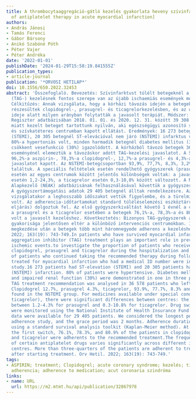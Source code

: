 ```yaml
---
title: A thrombocytaaggregáció-gátló kezelés gyakorlata heveny szívinfarktusban [Practice
  of antiplatelet therapy in acute myocardial infarction]
authors:
- András Jánosi
- Tamás Ferenci
- Gábor Bársony
- Anikó Szabóné Póth
- Péter Vajer
- Péter Andréka
date: '2022-01-01'
publishDate: '2024-01-29T15:58:19.841555Z'
publication_types:
- article-journal
publication: '*ORVOSI HETILAP*'
doi: 10.1556/650.2022.32453
abstract: 'Összefoglaló. Bevezetés: Szívinfarktust túlélt betegeknél a thrombocytaaggregáció-gátló
  (TAG-) kezelésnek fontos szerepe van az újabb ischaemiás események megelőzése szempontjából.
  Célkitűzés: Annak vizsgálata, hogy a kórházi távozás idején a betegek milyen arányban
  részesültek clopidogrel-, prasugrel- és ticagrelorkezelésben, és az utánkövetés
  ideje alatt milyen arányban folytatták a javasolt terápiát. Módszer: A Nemzeti Szívinfarktus
  Regiszter adatbázisában 2018. 01. 01. és 2020. 12. 31. között 39 308 olyan, infarktus
  miatt kezelt beteget tartottunk nyilván, aki egészségügyi azonosító számmal rendelkezett,
  és szívkatéteres centrumban kapott ellátást. Eredmények: 16 273 betegnél ST-elevációval
  (STEMI), 20 305 betegnél ST-elevációval nem járó (NSTEMI) infarktus volt. A betegek
  80%-a hypertoniás volt, minden harmadik betegnél diabetes mellitus (35%), illetve
  csökkent vesefunkció (30%) igazolódott. A kórházból távozó betegek 36 578 infarktusos
  eseményénél elemeztük a távozáskor adott TAG-kezelési javaslatot. A STEMI-betegek
  96,2%-a aszpirin-, 78,3%-a clopidogrel-, 12,7%-a prasugrel- és 4,3%-a ticagrelorkezelési
  javaslatot kapott. Az NSTEMI-betegcsoportban 93,9%, 77,7%, 8,3%, 3,2% értékeket
  találtuk. A speciális feltételek esetén rendelhető gyógyszerek (prasugrel, ticagrelor)
  esetén az egyes centrumok között jelentős különbségek voltak: a javaslat a prasugrel
  esetén 1,2-24,3%, a ticagrelor esetén 0,3-10,8% között változott. A Nemzeti Egészségbiztosítási
  Alapkezelő (NEAK) adatbázisának felhasználásával követtük a gyógyszerkiváltási eseményeket.
  A gyógyszertámogatási adatok 29 405 betegnél álltak rendelkezésre. Az adherencia
  vizsgálatakor a leghosszabb időszakot vettük figyelembe, és a türelmi idő 2 hónap
  volt. Az adherencia-időtartamokat standard túléléselemzési eszköztárral (Kaplan-Meier-féle
  eljárás) dolgoztuk fel. Az első gyógyszerkiváltást követő 1 évnél a clopidogrel,
  a prasugrel és a ticagrelor esetében a betegek 76,1%-a, 78,3%-a és 80,9%-a adherens
  volt a javasolt kezeléshez. Következtetés: Bizonyos TAG-gyógyszerek alkalmazásának
  gyakorisága jelentősen eltér a különböző intervenciós centrumokban. 1 évvel a kezelés
  megkezdése után a betegek több mint háromnegyede adherens a kezeléshez. Orv Hetil.
  2022; 163(19): 743-749.In patients who have survived myocardial infarction, platelet
  aggregation inhibitor (TAG) treatment plays an important role in preventing recurrent
  ischemic events.to investigate the proportion of patients who received aspirin,
  clopidogrel, prasugrel and ticagrelor during the hospitalization and the proportion
  of patients who continued taking the recommended therapy during follow-up. All patients
  treated for myocardial infarction who had a medical ID number were included in the
  study.16 273 patients had ST-elevation (STEMI) and 20 305 patients had non-ST-elevation
  (NSTEMI) infarction. 80% of patients were hypertensive. Diabetes mellitus (35%)
  and impaired renal function (30%) were demonstrated in one in three patients. The
  TAG treatment recommendation was analysed in 36 578 patients who left the hospital.
  Clopidogrel 12.7%, prasugrel 4.3%, ticagrelor, 93.9%, 77.7%, 8.3% and 3.2% were
  found in the NSTEMI group. For medicines available under special conditions (prasugrel,
  ticagrelor), there were significant differences between centres: the proposal varied
  between 1.2-4.3% for prasugrel and 0.3-10.8% for ticagrelor. Drug switching events
  were monitored using the National Institute of Health Insurance Fund database. Pharmacovigilance
  data were available for 29 405 patients. We considered the longest period in the
  adherence study, and the grace period was 2 months. Adherence durations were processed
  using a standard survival analysis toolkit (Kaplan-Meier method). At 1 year after
  the first switch, 76.1%, 78.3%, and 80.9% of the patients in clopidogrel, prasugrel
  and ticagrelor were adherents to the recommended treatment.The frequency of use
  of certain antiplatelet drugs varies significantly across different intervention
  centres. More than three-quarters of the patients are adherent to treatment 1 year
  after starting treatment. Orv Hetil. 2022; 163(19): 743-749.'
tags:
- ASPIRIN; treatment; Clopidogrel; acute coronary syndrome; kezelés; ticagrelor; prasugrel;
  adherencia; adherence to medication; acut coronaria szindróma
links:
- name: URL
  url: https://m2.mtmt.hu/api/publication/32867978
---
```

